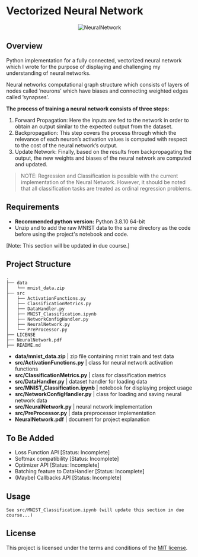 # Vectorized Neural Network

<center>
  <img src='https://i.postimg.cc/W1wr7ctR/Neural-Net.png' alt='NeuralNetwork'>
</center>

## Overview

Python implementation for a fully connected, vectorized neural network which I wrote for the purpose of displaying and challenging my understanding of neural networks.

Neural networks computational graph structure which consists of layers of nodes called ’neurons’ which have biases and connecting weighted edges called ’synapses’.

**The process of training a neural network consists of three steps:**

  1. Forward Propagation:
  Here the inputs are fed to the network in order to obtain an output similar to the expected output from the dataset.
  2. Backpropagation:
  This step covers the process through which the relevance of each neuron’s activation values is computed with respect to the cost of the neural network’s output.
  3. Update Network:
  Finally, based on the results from backpropagating the output, the new weights and biases of the neural network are computed and updated.

> NOTE: Regression and Classification is possible with the current implementation of the Neural Network. However, it should be noted that all classification tasks are treated as ordinal regression problems.
## Requirements

- **Recommended python version:** Python 3.8.10 64-bit
- Unzip and to add the raw MNIST data to the same directory as the code before using the project's notebook and code.

[Note: This section will be updated in due course.]

## Project Structure

```
.
├── data
│   └── mnist_data.zip
├── src
│   ├── ActivationFunctions.py
│   ├── ClassificationMetrics.py
│   ├── DataHandler.py
│   ├── MNIST_Classification.ipynb
│   ├── NetworkConfigHandler.py
│   ├── NeuralNetwork.py
│   └── PreProcessor.py
├── LICENSE
├── NeuralNetwork.pdf
├── README.md
```

- **data/mnist_data.zip** | zip file containing mnist train and test data
- **src/ActivationFunctions.py** | class for neural network activation functions
- **src/ClassificationMetrics.py** | class for classification metrics
- **src/DataHandler.py** | dataset handler for loading data
- **src/MNIST_Classification.ipynb** | notebook for displaying project usage
- **src/NetworkConfigHandler.py** | class for loading and saving neural network data
- **src/NeuralNetwork.py** | neural network implementation
- **src/PreProcessor.py** | data preprocessor implementation
- **NeuralNetwork.pdf** | document for project explanation

## To Be Added

- Loss Function API [Status: Incomplete]
- Softmax compatibility [Status: Incomplete]
- Optimizer API [Status: Incomplete]
- Batching feature to DataHandler [Status: Incomplete]
- (Maybe) Callbacks API [Status: Incomplete]


## Usage
`See src/MNIST_Classification.ipynb (will update this section in due course...)`

## License
This project is licensed under the terms and conditions of the [MIT license](https://choosealicense.com/licenses/mit/).